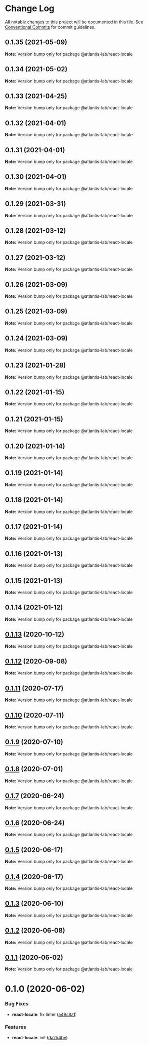 # Change Log

All notable changes to this project will be documented in this file.
See [Conventional Commits](https://conventionalcommits.org) for commit guidelines.

## 0.1.35 (2021-05-09)

**Note:** Version bump only for package @atlantis-lab/react-locale





## 0.1.34 (2021-05-02)

**Note:** Version bump only for package @atlantis-lab/react-locale





## 0.1.33 (2021-04-25)

**Note:** Version bump only for package @atlantis-lab/react-locale





## 0.1.32 (2021-04-01)

**Note:** Version bump only for package @atlantis-lab/react-locale





## 0.1.31 (2021-04-01)

**Note:** Version bump only for package @atlantis-lab/react-locale





## 0.1.30 (2021-04-01)

**Note:** Version bump only for package @atlantis-lab/react-locale





## 0.1.29 (2021-03-31)

**Note:** Version bump only for package @atlantis-lab/react-locale





## 0.1.28 (2021-03-12)

**Note:** Version bump only for package @atlantis-lab/react-locale





## 0.1.27 (2021-03-12)

**Note:** Version bump only for package @atlantis-lab/react-locale





## 0.1.26 (2021-03-09)

**Note:** Version bump only for package @atlantis-lab/react-locale





## 0.1.25 (2021-03-09)

**Note:** Version bump only for package @atlantis-lab/react-locale





## 0.1.24 (2021-03-09)

**Note:** Version bump only for package @atlantis-lab/react-locale





## 0.1.23 (2021-01-28)

**Note:** Version bump only for package @atlantis-lab/react-locale





## 0.1.22 (2021-01-15)

**Note:** Version bump only for package @atlantis-lab/react-locale





## 0.1.21 (2021-01-15)

**Note:** Version bump only for package @atlantis-lab/react-locale





## 0.1.20 (2021-01-14)

**Note:** Version bump only for package @atlantis-lab/react-locale





## 0.1.19 (2021-01-14)

**Note:** Version bump only for package @atlantis-lab/react-locale





## 0.1.18 (2021-01-14)

**Note:** Version bump only for package @atlantis-lab/react-locale





## 0.1.17 (2021-01-14)

**Note:** Version bump only for package @atlantis-lab/react-locale





## 0.1.16 (2021-01-13)

**Note:** Version bump only for package @atlantis-lab/react-locale





## 0.1.15 (2021-01-13)

**Note:** Version bump only for package @atlantis-lab/react-locale





## 0.1.14 (2021-01-12)

**Note:** Version bump only for package @atlantis-lab/react-locale





## [0.1.13](https://github.com/Atlantis-Lab/reactjs/compare/@atlantis-lab/react-locale@0.1.12...@atlantis-lab/react-locale@0.1.13) (2020-10-12)

**Note:** Version bump only for package @atlantis-lab/react-locale





## [0.1.12](https://github.com/Atlantis-Lab/reactjs/compare/@atlantis-lab/react-locale@0.1.11...@atlantis-lab/react-locale@0.1.12) (2020-09-08)

**Note:** Version bump only for package @atlantis-lab/react-locale





## [0.1.11](https://github.com/Atlantis-Lab/reactjs/compare/@atlantis-lab/react-locale@0.1.10...@atlantis-lab/react-locale@0.1.11) (2020-07-17)

**Note:** Version bump only for package @atlantis-lab/react-locale





## [0.1.10](https://github.com/Atlantis-Lab/reactjs/compare/@atlantis-lab/react-locale@0.1.9...@atlantis-lab/react-locale@0.1.10) (2020-07-11)

**Note:** Version bump only for package @atlantis-lab/react-locale





## [0.1.9](https://github.com/Atlantis-Lab/reactjs/compare/@atlantis-lab/react-locale@0.1.8...@atlantis-lab/react-locale@0.1.9) (2020-07-10)

**Note:** Version bump only for package @atlantis-lab/react-locale





## [0.1.8](https://github.com/Atlantis-Lab/reactjs/compare/@atlantis-lab/react-locale@0.1.7...@atlantis-lab/react-locale@0.1.8) (2020-07-01)

**Note:** Version bump only for package @atlantis-lab/react-locale





## [0.1.7](https://github.com/Atlantis-Lab/reactjs/compare/@atlantis-lab/react-locale@0.1.6...@atlantis-lab/react-locale@0.1.7) (2020-06-24)

**Note:** Version bump only for package @atlantis-lab/react-locale





## [0.1.6](https://github.com/Atlantis-Lab/reactjs/compare/@atlantis-lab/react-locale@0.1.5...@atlantis-lab/react-locale@0.1.6) (2020-06-24)

**Note:** Version bump only for package @atlantis-lab/react-locale





## [0.1.5](https://github.com/Atlantis-Lab/reactjs/compare/@atlantis-lab/react-locale@0.1.4...@atlantis-lab/react-locale@0.1.5) (2020-06-17)

**Note:** Version bump only for package @atlantis-lab/react-locale





## [0.1.4](https://github.com/Atlantis-Lab/reactjs/compare/@atlantis-lab/react-locale@0.1.3...@atlantis-lab/react-locale@0.1.4) (2020-06-17)

**Note:** Version bump only for package @atlantis-lab/react-locale





## [0.1.3](https://github.com/Atlantis-Lab/reactjs/compare/@atlantis-lab/react-locale@0.1.2...@atlantis-lab/react-locale@0.1.3) (2020-06-10)

**Note:** Version bump only for package @atlantis-lab/react-locale





## [0.1.2](https://github.com/Atlantis-Lab/reactjs/compare/@atlantis-lab/react-locale@0.1.1...@atlantis-lab/react-locale@0.1.2) (2020-06-08)

**Note:** Version bump only for package @atlantis-lab/react-locale





## [0.1.1](https://github.com/Atlantis-Lab/reactjs/compare/@atlantis-lab/react-locale@0.1.0...@atlantis-lab/react-locale@0.1.1) (2020-06-02)

**Note:** Version bump only for package @atlantis-lab/react-locale

# 0.1.0 (2020-06-02)

### Bug Fixes

- **react-locale:** fix linter ([a49c8a1](https://github.com/Atlantis-Lab/reactjs/commit/a49c8a15a5b330238e2ab957e3ecbf100ab0c182))

### Features

- **react-locale:** init ([da254be](https://github.com/Atlantis-Lab/reactjs/commit/da254be09a8f8815b9b1beafaee4732ada8ca293))
